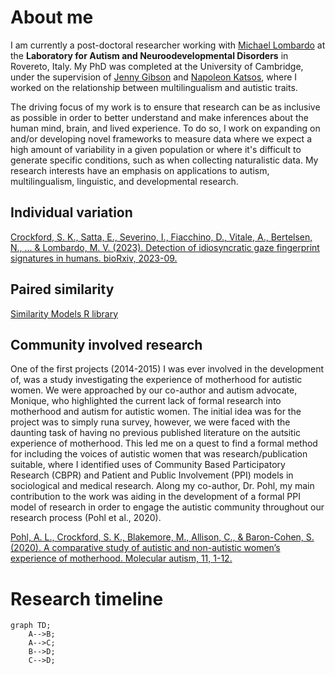 # About me

I am currently a post-doctoral researcher working with [Michael Lombardo](https://www.iit.it/people-details/-/people/michael-lombardo) at the **Laboratory for Autism and Neuroodevelopmental Disorders** in Rovereto, Italy. My PhD was completed at the University of Cambridge, under the supervision of [Jenny Gibson](https://www.educ.cam.ac.uk/people/staff/gibson/) and [Napoleon Katsos](https://www.mmll.cam.ac.uk/nk248), where I worked on the relationship between multilingualism and autistic traits. 

The driving focus of my work is to ensure that research can be as inclusive as possible in order to better understand and make inferences about the human mind, brain, and lived experience. To do so, I work on expanding on and/or developing novel frameworks to measure data where we expect a high amount of variability in a given population or where it's difficult to generate specific conditions, such as when collecting naturalistic data. My research interests have an emphasis on applications to autism, multilingualism, linguistic, and developmental research. 

## Individual variation

[Crockford, S. K., Satta, E., Severino, I., Fiacchino, D., Vitale, A., Bertelsen, N., ... & Lombardo, M. V. (2023). Detection of idiosyncratic gaze fingerprint signatures in humans. bioRxiv, 2023-09.](https://www.biorxiv.org/content/10.1101/2023.09.18.558217v2.abstract)

## Paired similarity

[Similarity Models R library](https://github.com/sarahkaarina/similaritymodels)

## Community involved research

One of the first projects (2014-2015) I was ever involved in the development of, was a study investigating the experience of motherhood for autistic women. We were approached by our co-author and autism advocate, Monique, who highlighted the current lack of formal research into motherhood and autism for autistic women. The initial idea was for the project was to simply runa survey, however, we were faced with the daunting task of having no previous published literature on the autsitic experience of motherhood. This led me on a quest to find a formal method for including the voices of autistic women that was research/publication suitable, where I identified uses of Community Based Participatory Research (CBPR) and Patient and Public Involvement (PPI) models in sociological and medical research. Along my co-author, Dr. Pohl, my main contribution to the work was aiding in the development of a formal PPI model of research in order to engage the autistic community throughout our research process (Pohl et al., 2020).  

[Pohl, A. L., Crockford, S. K., Blakemore, M., Allison, C., & Baron-Cohen, S. (2020). A comparative study of autistic and non-autistic women’s experience of motherhood. Molecular autism, 11, 1-12.](https://link.springer.com/article/10.1186/s13229-019-0304-2)

# Research timeline

```mermaid
graph TD;
    A-->B;
    A-->C;
    B-->D;
    C-->D;
```
